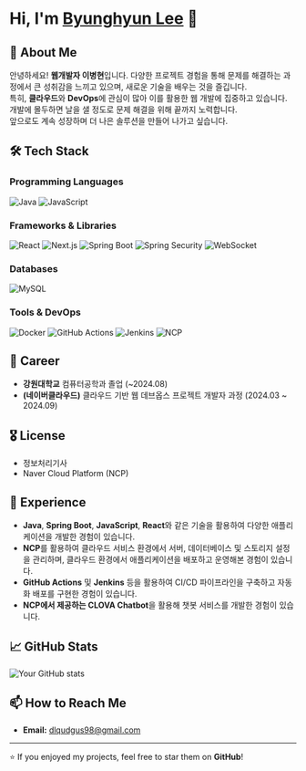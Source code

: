 # Hi, I'm [Byunghyun Lee](https://github.com/your-username) 👋

## 🚀 About Me
안녕하세요! **웹개발자 이병현**입니다. 다양한 프로젝트 경험을 통해 문제를 해결하는 과정에서 큰 성취감을 느끼고 있으며, 새로운 기술을 배우는 것을 즐깁니다.  
특히, **클라우드**와 **DevOps**에 관심이 많아 이를 활용한 웹 개발에 집중하고 있습니다. 개발에 몰두하면 날을 샐 정도로 문제 해결을 위해 끝까지 노력합니다.  
앞으로도 계속 성장하며 더 나은 솔루션을 만들어 나가고 싶습니다.


## 🛠️ Tech Stack

### Programming Languages
![Java](https://img.shields.io/badge/-Java-007396?logo=java&logoColor=white&style=flat)
![JavaScript](https://img.shields.io/badge/-JavaScript-F7DF1E?logo=javascript&logoColor=black&style=flat)

### Frameworks & Libraries
![React](https://img.shields.io/badge/-React-61DAFB?logo=react&logoColor=black&style=flat)
![Next.js](https://img.shields.io/badge/-Next.js-000000?logo=next.js&logoColor=white&style=flat)
![Spring Boot](https://img.shields.io/badge/-Spring_Boot-6DB33F?logo=spring&logoColor=white&style=flat)
![Spring Security](https://img.shields.io/badge/-Spring_Security-6DB33F?logo=spring&logoColor=white&style=flat)
![WebSocket](https://img.shields.io/badge/-WebSocket-000000?logo=websocket&logoColor=white&style=flat)

### Databases
![MySQL](https://img.shields.io/badge/-MySQL-4479A1?logo=mysql&logoColor=white&style=flat)

### Tools & DevOps
![Docker](https://img.shields.io/badge/-Docker-2496ED?logo=docker&logoColor=white&style=flat)
![GitHub Actions](https://img.shields.io/badge/-GitHub_Actions-2088FF?logo=github-actions&logoColor=white&style=flat)
![Jenkins](https://img.shields.io/badge/-Jenkins-D24939?logo=jenkins&logoColor=white&style=flat)
![NCP](https://img.shields.io/badge/-Naver_Cloud-03C75A?logo=naver&logoColor=white&style=flat)

## 📂 Career

- **강원대학교** 컴퓨터공학과 졸업 (~2024.08)
- **(네이버클라우드)** 클라우드 기반 웹 데브옵스 프로젝트 개발자 과정 (2024.03 ~ 2024.09)

## 🎖️ License

- 정보처리기사
- Naver Cloud Platform (NCP)

## 💼 Experience

- **Java**, **Spring Boot**, **JavaScript**, **React**와 같은 기술을 활용하여 다양한 애플리케이션을 개발한 경험이 있습니다.
- **NCP**를 활용하여 클라우드 서비스 환경에서 서버, 데이터베이스 및 스토리지 설정을 관리하며, 클라우드 환경에서 애플리케이션을 배포하고 운영해본 경험이 있습니다.
- **GitHub Actions** 및 **Jenkins** 등을 활용하여 CI/CD 파이프라인을 구축하고 자동화 배포를 구현한 경험이 있습니다.
- **NCP에서 제공하는 CLOVA Chatbot**을 활용해 챗봇 서비스를 개발한 경험이 있습니다.

## 📈 GitHub Stats
![Your GitHub stats](https://github-readme-stats.vercel.app/api?username=lbang98&show_icons=true&theme=radical)

## 📫 How to Reach Me
- **Email:** dlqudgus98@gmail.com

---

⭐️ If you enjoyed my projects, feel free to star them on **GitHub**!
